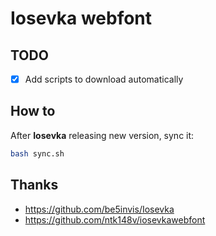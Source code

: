 # Iosevka webfont

## TODO

- [x] Add scripts to download automatically

## How to

After **Iosevka** releasing new version, sync it:

```sh
bash sync.sh
```

## Thanks

- https://github.com/be5invis/Iosevka
- https://github.com/ntk148v/iosevkawebfont
